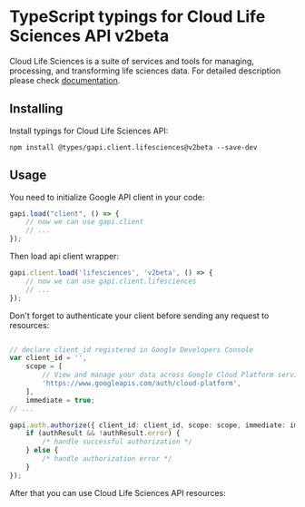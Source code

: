 # TypeScript typings for Cloud Life Sciences API v2beta
Cloud Life Sciences is a suite of services and tools for managing, processing, and transforming life sciences data.
For detailed description please check [documentation](https://cloud.google.com/life-sciences).

## Installing

Install typings for Cloud Life Sciences API:
```
npm install @types/gapi.client.lifesciences@v2beta --save-dev
```

## Usage

You need to initialize Google API client in your code:
```typescript
gapi.load("client", () => { 
    // now we can use gapi.client
    // ... 
});
```

Then load api client wrapper:
```typescript
gapi.client.load('lifesciences', 'v2beta', () => {
    // now we can use gapi.client.lifesciences
    // ... 
});
```

Don't forget to authenticate your client before sending any request to resources:
```typescript

// declare client_id registered in Google Developers Console
var client_id = '',
    scope = [     
        // View and manage your data across Google Cloud Platform services
        'https://www.googleapis.com/auth/cloud-platform',
    ],
    immediate = true;
// ...

gapi.auth.authorize({ client_id: client_id, scope: scope, immediate: immediate }, authResult => {
    if (authResult && !authResult.error) {
        /* handle successful authorization */
    } else {
        /* handle authorization error */
    }
});            
```

After that you can use Cloud Life Sciences API resources:

```typescript
```
